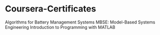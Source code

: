 # Coursera-Certificates

Algorithms for Battery Management Systems
MBSE: Model-Based Systems Engineering
Introduction to Programming with MATLAB
